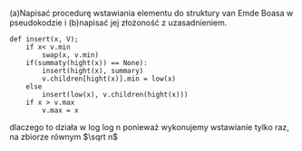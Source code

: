 (a)Napisać procedurę wstawiania elementu do struktury van Emde Boasa w pseudokodzie i (b)napisać jej złożoność z uzasadnieniem.


```
def insert(x, V);
	if x< v.min
		swap(x, v.min)
	if(summaty(hight(x)) == None):
		insert(hight(x), summary)
		v.children[hight(x)].min = low(x)
	else
		insert(low(x), v.children(hight(x)))
	if x > v.max
		v.max = x
```

dlaczego to działa w log log n
ponieważ wykonujemy wstawianie tylko raz, na zbiorze równym $\sqrt n$ 